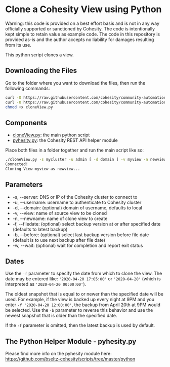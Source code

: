 # Clone a Cohesity View using Python

Warning: this code is provided on a best effort basis and is not in any way officially supported or sanctioned by Cohesity. The code is intentionally kept simple to retain value as example code. The code in this repository is provided as-is and the author accepts no liability for damages resulting from its use.

This python script clones a view.

## Downloading the Files

Go to the folder where you want to download the files, then run the following commands:

```bash
curl -O https://raw.githubusercontent.com/cohesity/community-automation-samples/main/python/cloneView/cloneView.py
curl -O https://raw.githubusercontent.com/cohesity/community-automation-samples/main/python/pyhesity.py
chmod +x cloneView.py
```

## Components

* [cloneView.py](https://raw.githubusercontent.com/cohesity/community-automation-samples/main/python/cloneView/cloneView.py): the main python script
* [pyhesity.py](https://raw.githubusercontent.com/cohesity/community-automation-samples/main/python/pyhesity/pyhesity.py): the Cohesity REST API helper module

Place both files in a folder together and run the main script like so:

```bash
./cloneView.py -s mycluster -u admin [ -d domain ] -v myview -n newview [ -f '2020-04-18 18:00:00' ] [ -w ]
Connected!
Cloning View myview as newview...
```

## Parameters

* -s, --server: DNS or IP of the Cohesity cluster to connect to
* -u, --username: username to authenticate to Cohesity cluster
* -d, --domain: (optional) domain of username, defaults to local
* -v, --view: name of source view to be cloned
* -n, --newname: name of clone view to create
* -f, --filedate: (optional) select backup version at or after specified date (defaults to latest backup)
* -b, --before: (optional) select last backup version before file date (default is to use next backup after file date)
* -w, --wait: (optional) wait for completion and report exit status

## Dates

Use the `-f` parameter to specify the date from which to clone the view. The date may be entered like: `'2020-04-20 17:05:00'` or `'2020-04-20'` (which is interpreted as `'2020-04-20 00:00:00'`).

The oldest snapshot that is equal to or newer than the specified date will be used. For example, if the view is backed up every night at 9PM and you enter `-f '2020-04-20 12:00:00'`, the backup from April 20th at 9PM would be selected. Use the `-b` parameter to reverse this behavior and use the newest snapshot that is older than the specified date.

If the `-f` parameter is omitted, then the latest backup is used by default.

## The Python Helper Module - pyhesity.py

Please find more info on the pyhesity module here: <https://github.com/bseltz-cohesity/scripts/tree/master/python>
